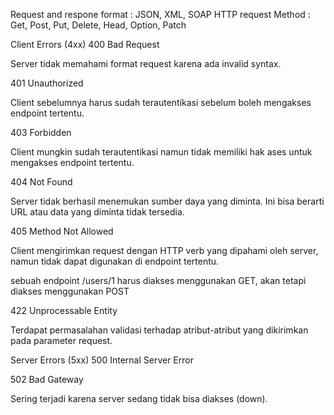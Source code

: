 Request and respone format : JSON, XML, SOAP
HTTP request Method : Get, Post, Put, Delete, Head, Option, Patch

Client Errors (4xx)
400 Bad Request

Server tidak memahami format request karena ada invalid syntax.

401 Unauthorized

Client sebelumnya harus sudah terautentikasi sebelum boleh mengakses endpoint tertentu.

403 Forbidden

Client mungkin sudah terautentikasi namun tidak memiliki hak ases untuk mengakses endpoint tertentu.

404 Not Found

Server tidak berhasil menemukan sumber daya yang diminta. Ini bisa berarti URL atau data yang diminta tidak tersedia.

405 Method Not Allowed

Client mengirimkan request dengan HTTP verb yang dipahami oleh server, namun tidak dapat digunakan di endpoint tertentu.

sebuah endpoint /users/1 harus diakses menggunakan GET, akan tetapi diakses menggunakan POST

422 Unprocessable Entity

Terdapat permasalahan validasi terhadap atribut-atribut yang dikirimkan pada parameter request.

Server Errors (5xx)
500 Internal Server Error


502 Bad Gateway

Sering terjadi karena server sedang tidak bisa diakses (down).